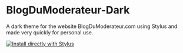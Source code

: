 # BlogDuModerateur-Dark
A dark theme for the website BlogDuModerateur.com using Stylus and made very quickly for personal use.

[![Install directly with Stylus](https://img.shields.io/badge/Install%20directly%20with-Stylus-00adad.svg)](https://github.com/thibaut-trouve/BlogDuModerateur-Dark/raw/master/bdm-dark.user.css)
